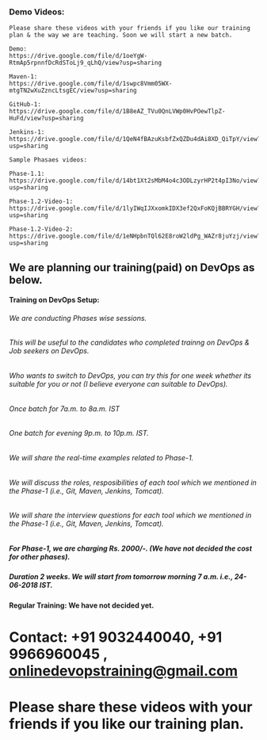 
### Demo Videos:


	Please share these videos with your friends if you like our training plan & the way we are teaching. Soon we will start a new batch.

	Demo:
	https://drive.google.com/file/d/1oeYgW-RtmAp5rpnnfDcRdSToLj9_qLhQ/view?usp=sharing

	Maven-1:
	https://drive.google.com/file/d/1swpc8Vmm05WX-mtgTN2wXuZzncLtsgEC/view?usp=sharing

	GitHub-1:
	https://drive.google.com/file/d/1B8eAZ_TVu0QnLVWp0HvPOewTlpZ-HuFd/view?usp=sharing

	Jenkins-1:
	https://drive.google.com/file/d/1QeN4fBAzuKsbfZxQZDu4dAi8XD_QiTpY/view?usp=sharing

	Sample Phasaes videos:
	
	Phase-1.1:
	https://drive.google.com/file/d/14bt1Xt2sMbM4o4c3ODLzyrHP2t4pI3No/view?usp=sharing

	Phase-1.2-Video-1:
	https://drive.google.com/file/d/1lyIWqIJXxomkIDX3ef2QxFoKQjBBRYGH/view?usp=sharing

	Phase-1.2-Video-2:
	https://drive.google.com/file/d/1eNHpbnTQl62E8roW2ldPg_WAZr8juYzj/view?usp=sharing


## We are planning our training(paid) on DevOps as below.

#### Training on DevOps Setup:

###### We are conducting Phases wise sessions. 

###### This will be useful to the candidates who completed trainng on DevOps & Job seekers on DevOps.
	    
###### Who wants to switch to DevOps, you can try this for one week whether its suitable for you or not (I believe everyone can suitable to DevOps).

###### Once batch for 7a.m. to 8a.m. IST

###### One batch for evening 9p.m. to 10p.m. IST.

###### We will share the real-time examples related to Phase-1.

###### We will discuss the roles, resposibilities of each tool which we mentioned in the Phase-1 (i.e., Git, Maven, Jenkins, Tomcat).

###### We will share the interview questions for each tool which we mentioned in the Phase-1 (i.e., Git, Maven, Jenkins, Tomcat).

##### For Phase-1, we are charging Rs. 2000/-. (We have not decided the cost for other phases).

##### Duration 2 weeks. We will start from tomorrow morning 7 a.m. i.e., 24-06-2018 IST.


#### Regular Training: We have not decided yet.

# Contact: +91 9032440040, +91 9966960045 , onlinedevopstraining@gmail.com


# Please share these videos with your friends if you like our training plan.



    
